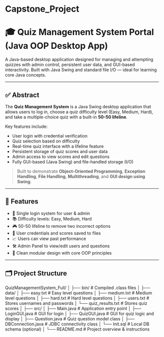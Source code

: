 # Capstone_Project
# 🎓 Quiz Management System Portal (Java OOP Desktop App)

A Java-based desktop application designed for managing and attempting quizzes with admin control, persistent user data, and GUI-based interactivity. Built with Java Swing and standard file I/O — ideal for learning core Java concepts.

---

## ✅ Abstract

The **Quiz Management System** is a Java Swing desktop application that allows users to log in, choose a quiz difficulty level (Easy, Medium, Hard), and take a multiple-choice quiz with a built-in **50-50 lifeline**. 

Key features include:
- User login with credential verification
- Quiz selection based on difficulty
- Real-time quiz interface with a lifeline feature
- Persistent storage of quiz scores and user data
- Admin access to view scores and edit questions
- Fully GUI-based (Java Swing) and file-handled storage (I/O)

> Built to demonstrate **Object-Oriented Programming**, **Exception Handling**, **File Handling**, **Multithreading**, and **GUI design using Swing**.

---

## 🧩 Features

- 🔑 Single login system for user & admin
- 📚 Difficulty levels: Easy, Medium, Hard
- 🎮 50-50 lifeline to remove two incorrect options
- 💾 User credentials and scores saved to files
- 📈 Users can view past performance
- 🛠 Admin Panel to view/edit users and questions
- 🧱 Clean modular design with core OOP principles

---

## 🗂 Project Structure

QuizManagementSystem_Full/
│
├── bin/ # Compiled .class files
│
├── data/
│ ├── easy.txt # Easy level questions
│ ├── medium.txt # Medium level questions
│ ├── hard.txt # Hard level questions
│ ├── users.txt # Stores usernames and passwords
│ └── quiz_results.txt # Stores quiz scores
│
├── src/
│ ├── Main.java # Application entry point
│ ├── LoginGUI.java # GUI for login
│ ├── QuizGUI.java # GUI for quiz logic and display
│ ├── Question.java # Quiz question model class
│ ├── DBConnection.java # JDBC connectivity class
│ └── Init.sql # Local DB schema (optional)
│
└── README.md # Project overview & instructions
